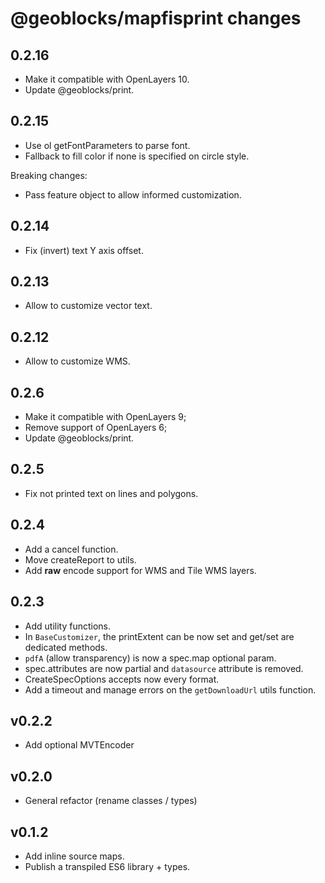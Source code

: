# @geoblocks/mapfisprint changes

## 0.2.16

- Make it compatible with OpenLayers 10.
- Update @geoblocks/print.

## 0.2.15

- Use ol getFontParameters to parse font.
- Fallback to fill color if none is specified on circle style.

Breaking changes:

- Pass feature object to allow informed customization.

## 0.2.14

- Fix (invert) text Y axis offset.

## 0.2.13

- Allow to customize vector text.

## 0.2.12

- Allow to customize WMS.

## 0.2.6

- Make it compatible with OpenLayers 9;
- Remove support of OpenLayers 6;
- Update @geoblocks/print.

## 0.2.5

- Fix not printed text on lines and polygons.

## 0.2.4

- Add a cancel function.
- Move createReport to utils.
- Add **raw** encode support for WMS and Tile WMS layers.

## 0.2.3

- Add utility functions.
- In `BaseCustomizer`, the printExtent can be now set and get/set are dedicated methods.
- `pdfA` (allow transparency) is now a spec.map optional param.
- spec.attributes are now partial and `datasource` attribute is removed.
- CreateSpecOptions accepts now every format.
- Add a timeout and manage errors on the `getDownloadUrl` utils function.

## v0.2.2

- Add optional MVTEncoder

## v0.2.0

- General refactor (rename classes / types)

## v0.1.2

- Add inline source maps.
- Publish a transpiled ES6 library + types.
